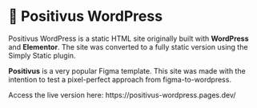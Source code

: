 <h1>🌟 Positivus WordPress</h1>

<p>Positivus WordPress is a static HTML site originally built with <strong>WordPress</strong> and <strong>Elementor</strong>. The site was converted to a fully static version using the Simply Static plugin.</p>

<p><strong>Positivus</strong> is a very popular Figma template. This site was made with the intention to test a pixel-perfect approach from figma-to-wordpress.</p>

<p>Access the live version here: https://positivus-wordpress.pages.dev/</p>
